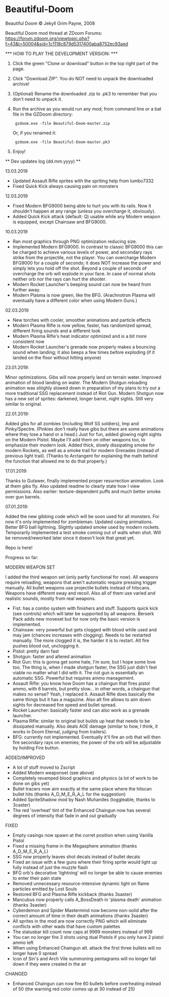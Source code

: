 # Beautiful-Doom

Beautiful Doom © Jekyll Grim Payne, 2008

Beautiful Doom mod thread at ZDoom Forums:
https://forum.zdoom.org/viewtopic.php?f=43&t=50004&sid=1c1118c879d5317400aba8752ec93aed

*** HOW TO PLAY THE DEVELOPMENT VERSION: ***

1. Click the green "Clone or download" button in the top right part of the page.
2. Click "Download ZIP". You do NOT need to unpack the downloaded archive!
3. (Optional) Rename the downloaded .zip to .pk3 to remember that you don't need to unpack it.
4. Run the archive as you would run any mod; from command line or a bat file in the GZDoom directory:

		gzdoom.exe -file Beautiful-Doom-master.zip 
		
	Or, if you renamed it: 
	
		gzdoom.exe -file Beautiful-Doom-master.pk3
		
5. Enjoy!


** Dev updates log (dd.mm.yyyy) **

13.03.2019
- Updated Assault Rifle sprites with the spriting help from lumbo7332
- Fixed Quick Kick always causing pain on monsters

12.03.2019
- Fixed Modern BFG9000 being able to hurt you with its rails. Now it shouldn't happen at any range (unless you overcharge it, obviously).
- Added Quick Kick attack (default: Q) usable while any Modern weapon is equipped, except Chainsaw and BFG9000.

10.03.2019
- Ran most graphics through PNG optimization reducing size.
- Implemented Modern BFG9000. In contrast to classic BFG9000 this can be charged to achieve various levels of power, and secondary rays strike from the projectile, not the player.
  You can overcharge Modern BFG9000 for a couple of seconds; it does NOT increase the power and simply lets you hold off the shot.
  Beyond a couple of seconds of overcharge the orb will explode in your face. In case of normal shots neither orb nor the rays can hurt the shooter.
- Modern Rocket Launcher's beeping sound can now be heard from further away.
- Modern Plasma is now green, like the BFG. (Arachnotron Plasma will eventually have a different color when using Modern Guns.)

02.03.2019
- New torches with cooler, smoother animations and particle effects
- Modern Plasma Rifle is now yellow, faster, has randomized spread, different firing sounds and a different look
- Modern Plasma Rifle's heat indicator optimized and is a bit more consistent now
- Modern Rocket Launcher's grenade now properly makes a bouncing sound when landing; it also beeps a few times before exploding (if it landed on the floor without hitting anyone)

23.01.2019:

Minor optimizations. Gibs will now properly land on terrain water. Improved animation of blood landing on water.
The Modern Shotgun reloading animation was sliiighly slowed down in preparation of my plans to try out a more traditional SSG replacement instead of Riot Gun.
Modern Shotgun now has a new set of sprites: darkened, longer barrel, night sights. Still very similar to original.

22.01.2019:

Added gibs for all zombies (including Wolf SS soldiers), Imp and Pinky/Spectre. (Pinkies don't really have gibs but there are some animations where they lose a hand or a head.)
Just for fun, added glowing night sights on the Modern Pistol. Maybe I'll add them on other weapons too, to emphasize their modern look.
Added thick, slowly dissipating smoke for modern Rockets, as well as a smoke trail for modern Grenades (instead of previous light trail). (Thanks to Arctangent for explaining the math behind the function that allowed me to do that properly.)

17.01.2019:

Thanks to Gutawer, finally implemented proper resurrection animation. Look at them gibs fly.
Also updated readme to clearly state how I view permissions.
Also earlier: texture-dependent puffs and much better smoke over gun barrels.

07.01.2019:

Added the new gibbing code which will be soon used for all monsters. For now it's only implemented for zombieman. 
Updated casing animations.
Better BFG ball lightning.
Slightly updated smoke used by modern rockets.
Temporarily implemented a test smoke coming out of walls when shot. Will be removed/reworked later since it doesn't look that great yet.

Repo is here!

Progress so far:

MODERN WEAPON SET

I added the third weapon set (only partly functional for now). All weapons require reloading, weapons that aren't automatic require pressing trigger manually. All bullet weapons use projectile bullets instead of hitscans. Weapons have different sway and recoil. Also all of them use varied and realistic sounds, mostly from real weapons.
* Fist: has a combo system with finishers and stuff. Supports quick kick (see controls) which will later be supported by all weapons. Berserk Pack adds new moveset but for now only the basic version is implemented.
* Chainsaw: very powerful but gets clogged with blood while used and may jam (chances increases with clogging). Needs to be restarted manually. The more clogged it is, the harder it is to restart. Alt fire pushes blood out, unclogging it.
* Pistol: pretty darn fast
* Shotgun: faster and altered animation
* Riot Gun: this is gonna get some hate, I'm sure, but I hope some love too. The thing is, when I made shotgun faster, the SSG just didn't feel viable no matter what I did with it. The riot gun is essentially an automatic SSG. Powerful but requires ammo management.
* Assault Rifle: you know how Doom has a chaingun that fires pistol ammo, with 6 barrels, but pretty slow... in other words, a chaingun that makes no sense? Yeah, I replaced it. Assault Rifle does basically the same things but it has a magazine. Also alt fire allows to aim down sights for decreased fire speed and bullet spread.
* Rocket Launcher: basically faster and can also work as a grenade launcher.
* Plasma Rifle: similar to original but builds up heat that needs to be dissipated manually. Also deals AOE damage (similar to how, I think, it works in Doom Eternal, judging from trailers).
* BFG: currently not implemented. Eventually it'll fire an orb that will then fire secondary rays on enemies; the power of the orb will be adjustable by holding Fire button.

ADDED/IMPROVED
* A lot of stuff moved to Zscript
* Added Modern weaponset (see above)
* Completely revamped blood graphics and physics (a lot of work to be done on gibs yet)
* Bullet tracers now aim exactly at the same place where the hitscan bullet hits (thanks A_D_M_E_R_A_L for the suggestion) 
* Added SpriteShadow mod by Nash Muhandes (toggleable, thanks to 3caster)
* The red 'overheat' tint of the Enhanced Chaingun now has several degrees of intensity that fade in and out gradually

FIXED
* Empty casings now spawn at the corret position when using Vanilla Pistol
* Fixed a missing frame in the Megasphere animation (thanks A_D_M_E_R_A_L)
* SSG now properly leaves shot decals instead of bullet decals
* Fixed an issue with a few guns where their firing sprite would light up fully instead of just the muzzle flash
* BFG orb's decorative 'lightning' will no longer be able to cause enemies to enter their pain state
* Removed unnecessary resource-intensive dynamic light on flame particles emitted by Lost Souls
* Restored BFG and Plasma Rifle kickback (thanks 3saster)
* Mancubus now properly calls A_BossDeath in 'plasma death' animation (thanks 3saster)
* Cyberdemon and Spider Mastermind now become non-solid after the correct amount of time in their death animations (thanks 3saster)
* All sprites in the mod are now correctly PNG which will eliminate conflicts with other wads that have custom palettes
* The statusbar kill count now caps at 9999 monsters instead of 999
* You can no longer fire 3 shots using dual Pistols if you only have 2 pistol ammo left
* When using Enhanced Chaingun alt. attack the first three bullets will no longer have 0 spread
* Icon of Sin's and Arch Vile summoning pentagrams will no longer fall down if they were created in the air

CHANGED
* Enhanced Chaingun can now fire 60 bullets before overheating instead of 50 (the warning red color comes up at 30 instead of 25)
